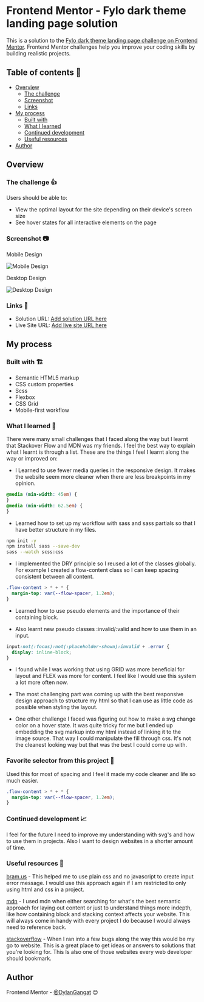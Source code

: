 # Frontend Mentor - Fylo dark theme landing page solution

This is a solution to the [Fylo dark theme landing page challenge on Frontend Mentor](https://www.frontendmentor.io/challenges/fylo-dark-theme-landing-page-5ca5f2d21e82137ec91a50fd). Frontend Mentor challenges help you improve your coding skills by building realistic projects.

## Table of contents 📑

- [Overview](#overview)
  - [The challenge](#the-challenge)
  - [Screenshot](#screenshot)
  - [Links](#links)
- [My process](#my-process)
  - [Built with](#built-with)
  - [What I learned](#what-i-learned)
  - [Continued development](#continued-development)
  - [Useful resources](#useful-resources)
- [Author](#author)

## Overview

### The challenge 👍

Users should be able to:

- View the optimal layout for the site depending on their device's screen size
- See hover states for all interactive elements on the page

### Screenshot 📷

Mobile Design

![Mobile Design](./images/mobile-design.png)

Desktop Design

![Desktop Design](./images/desktop-design.png)

### Links 🔗

- Solution URL: [Add solution URL here](https://your-solution-url.com)
- Live Site URL: [Add live site URL here](https://your-live-site-url.com)

## My process

### Built with 🏗️

- Semantic HTML5 markup 
- CSS custom properties
- Scss
- Flexbox
- CSS Grid
- Mobile-first workflow

### What I learned 🧠

There were many small challenges that I faced along the way but I learnt that Stackover Flow and MDN was my friends. I feel the best way to explain what I learnt is through a list. These are the things I feel I learnt along the way or improved on:

- I Learned to use fewer media queries in the responsive design. It makes the website seem more cleaner when there are less breakpoints in my opinion.

```css
@media (min-width: 45em) {
}
@media (min-width: 62.5em) {
}
```

- Learned how to set up my workflow with sass and sass partials so that I have better structure in my files.

```sh
npm init -y
npm install sass --save-dev
sass --watch scss:css
```

- I implemented the DRY principle so I reused a lot of the classes globally. For example I created a flow-content class so I can keep spacing consistent between all content.

```css
.flow-content > * + * {
  margin-top: var(--flow-spacer, 1.2em);
}
```

- Learned how to use pseudo elements and the importance of their containing block.

- Also learnt new pseudo classes :invalid/:valid and how to use them in an input.

```css
input:not(:focus):not(:placeholder-shown):invalid + .error {
  display: inline-block;
}
```

- I found while I was working that using GRID was more beneficial for layout and FLEX was more for content. I feel like I would use this system a lot more often now.

- The most challenging part was coming up with the best responsive design approach to structure my html so that I can use as little code as possible when styling the layout.

- One other challenge I faced was figuring out how to make a svg change color on a hover state. It was quite tricky for me but I ended up embedding the svg markup into my html instead of linking it to the image source. That way I could manipulate the fill through css. It's not the cleanest looking way but that was the best I could come up with.

### Favorite selector from this project 🥇

Used this for most of spacing and I feel it made my code cleaner and life so much easier.

```css
.flow-content > * + * {
  margin-top: var(--flow-spacer, 1.2em);
}
```

### Continued development 📈

I feel for the future I need to improve my understanding with svg's and how to use them in projects.
Also I want to design websites in a shorter amount of time.

### Useful resources 🔖

[bram.us](https://www.bram.us/2021/01/28/form-validation-you-want-notfocusinvalid-not-invalid/) - This helped me to use plain css and no javascript to create input error message. I would use this approach again if I am restricted to only using html and css in a project.

[mdn](https://developer.mozilla.org/en-US/) - I used mdn when either searching for what's the best semantic approach for laying out content or just to understand things more indepth, like how containing block and stacking context affects your website. This will always come in handy with every project I do because I would always need to reference back.

[stackoverflow](https://stackoverflow.com/) - When I ran into a few bugs along the way this would be my go to website. This is a great place to get ideas or answers to solutions that you're looking for. This Is also one of those websites every web developer should bookmark.

## Author

Frontend Mentor - [@DylanGangat](https://www.frontendmentor.io/profile/DylanGangat) 😊
